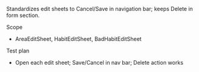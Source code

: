 Standardizes edit sheets to Cancel/Save in navigation bar; keeps Delete in form section.

Scope
- AreaEditSheet, HabitEditSheet, BadHabitEditSheet

Test plan
- Open each edit sheet; Save/Cancel in nav bar; Delete action works
